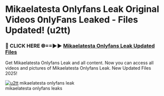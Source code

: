 # Mikaelatesta Onlyfans Leak Original Videos 0nlyFans Leaked - Files Updated! (u2tt)

<h3>🔴 CLICK HERE 🌐==►► <a href="https://tinyurl.com/3hn5wdd3" rel="nofollow">Mikaelatesta Onlyfans Leak Updated Files</a></h3>

Get Mikaelatesta Onlyfans Leak and all content. Now you can access all videos and pictures of Mikaelatesta Onlyfans Leak. New Updated Files 2025!

[![u2tt](https://i.imgur.com/4HnBqBT.gif)](https://tinyurl.com/3hn5wdd3)
mikaelatesta onlyfans leak<br>
mikaelatesta onlyfans leaks